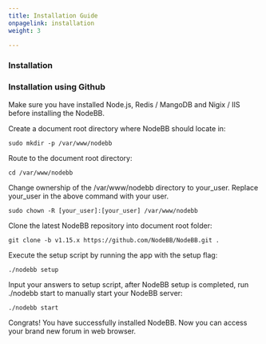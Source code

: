 ```yaml
---
title: Installation Guide
onpagelink: installation
weight: 3

---
```


### Installation

### Installation using Github

Make sure you have installed Node.js, Redis / MangoDB and Nigix / IIS before installing the NodeBB.

Create a document root directory where NodeBB should locate in:

 ```
sudo mkdir -p /var/www/nodebb
```

Route to the document root directory:

 ```
cd /var/www/nodebb
```

Change ownership of the /var/www/nodebb directory to your\_user. Replace your\_user in the above command with your user.

 ```
sudo chown -R [your_user]:[your_user] /var/www/nodebb
```

Clone the latest NodeBB repository into document root folder:

 ```
git clone -b v1.15.x https://github.com/NodeBB/NodeBB.git .
```

Execute the setup script by running the app with the setup flag:

 ```
./nodebb setup
```

Input your answers to setup script, after NodeBB setup is completed, run ./nodebb start to manually start your NodeBB server:

 ```
./nodebb start
```

Congrats! You have successfully installed NodeBB. Now you can access your brand new forum in web browser.
